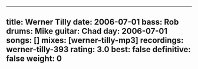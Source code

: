 
---
title: Werner Tilly
date: 2006-07-01
bass:	Rob
drums:	Mike
guitar:	Chad
day: 2006-07-01
songs: []
mixes: [werner-tilly-mp3]
recordings: werner-tilly-393
rating: 3.0
best: false
definitive: false
weight: 0
---
